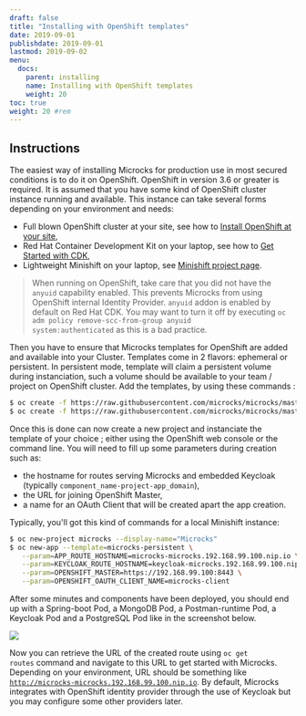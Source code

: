 ```yaml
---
draft: false
title: "Installing with OpenShift templates"
date: 2019-09-01
publishdate: 2019-09-01
lastmod: 2019-09-02
menu:
  docs:
    parent: installing
    name: Installing with OpenShift templates
    weight: 20
toc: true
weight: 20 #rem
---
```


## Instructions

The easiest way of installing Microcks for production use in most secured conditions is to do it on OpenShift. OpenShift in version 3.6 or greater is required. It is assumed that you have some kind of OpenShift cluster instance running and available. This instance can take several forms depending on your environment and needs:

* Full blown OpenShift cluster at your site, see how to [Install OpenShift at your site](https://docs.openshift.com/container-platform/3.6/install_config/index.html),
* Red Hat Container Development Kit on your laptop, see how to [Get Started with CDK](http://developers.redhat.com/products/cdk/get-started/),
* Lightweight Minishift on your laptop, see [Minishift project page](https://github.com/minishift/minishift).

> When running on OpenShift, take care that you did not have the <code>anyuid</code> capability enabled. This prevents Microcks from using OpenShift internal Identity Provider. <code>anyuid</code> addon is enabled by default on Red Hat CDK. You may want to turn it off by executing <code>oc adm policy remove-scc-from-group anyuid system:authenticated</code> as this is a bad practice.

Then you have to ensure that Microcks templates for OpenShift are added and available into your Cluster. Templates come in 2 flavors: ephemeral or persistent. In persistent mode, template will claim a persistent volume during instanciation, such a volume should be available to your team / project on OpenShift cluster. Add the templates, by using these commands :

```sh
$ oc create -f https://raw.githubusercontent.com/microcks/microcks/master/install/openshift/openshift-ephemeral-full-template.yml -n openshift
$ oc create -f https://raw.githubusercontent.com/microcks/microcks/master/install/openshift/openshift-persistent-full-template.yml -n openshift
```

Once this is done can now create a new project and instanciate the template of your choice ; either using the OpenShift web console or the command line. You will need to fill up some parameters during creation such as:

* the hostname for routes serving Microcks and embedded Keycloak (typically <code>component_name-project-app_domain</code>),</li>
* the URL for joining OpenShift Master,
* a name for an OAuth Client that will be created apart the app creation.

Typically, you'll got this kind of commands for a local Minishift instance:

```sh
$ oc new-project microcks --display-name="Microcks"
$ oc new-app --template=microcks-persistent \
   --param=APP_ROUTE_HOSTNAME=microcks-microcks.192.168.99.100.nip.io \
   --param=KEYCLOAK_ROUTE_HOSTNAME=keycloak-microcks.192.168.99.100.nip.io \
   --param=OPENSHIFT_MASTER=https://192.168.99.100:8443 \
   --param=OPENSHIFT_OAUTH_CLIENT_NAME=microcks-client
```

After some minutes and components have been deployed, you should end up with a Spring-boot Pod, a MongoDB Pod, a Postman-runtime Pod, a Keycloak Pod and a PostgreSQL Pod like in the screenshot below.<br/>

<img src="/images/running-pods.png" class="img-responsive"/>

Now you can retrieve the URL of the created route using <code>oc get routes</code> command and navigate to this URL to get started with Microcks. Depending on your environment, URL should be something like <code>http://microcks-microcks.192.168.99.100.nip.io</code>. By default, Microcks integrates with OpenShift identity provider through the use of Keycloak but you may configure some other providers later.
